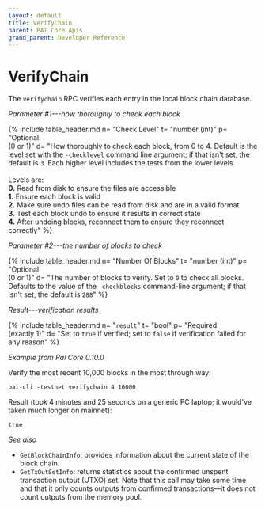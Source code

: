```yaml
---
layout: default
title: VerifyChain
parent: PAI Core Apis
grand_parent: Developer Reference
---
```


VerifyChain
=======================

The `verifychain` RPC verifies each entry in the local block chain database.

*Parameter #1---how thoroughly to check each block*

{% include table_header.md
  n= "Check Level"
  t= "number (int)"
  p= "Optional<br>(0 or 1)"
  d= "How thoroughly to check each block, from 0 to 4.  Default is the level set with the `-checklevel` command line argument; if that isn't set, the default is `3`.  Each higher level includes the tests from the lower levels<br><br>Levels are:<br>**0.** Read from disk to ensure the files are accessible<br>**1.**  Ensure each block is valid<br>**2.** Make sure undo files can be read from disk and are in a valid format<br>**3.** Test each block undo to ensure it results in correct state<br>**4.** After undoing blocks, reconnect them to ensure they reconnect correctly"
%}

*Parameter #2---the number of blocks to check*

{% include table_header.md
  n= "Number Of Blocks"
  t= "number (int)"
  p= "Optional<br>(0 or 1)"
  d= "The number of blocks to verify.  Set to `0` to check all blocks.  Defaults to the value of the `-checkblocks` command-line argument; if that isn't set, the default is `288`"
%}

*Result---verification results*

{% include table_header.md
  n= "`result`"
  t= "bool"
  p= "Required<br>(exactly 1)"
  d= "Set to `true` if verified; set to `false` if verification failed for any reason"
%}

*Example from Pai Core 0.10.0*

Verify the most recent 10,000 blocks in the most through way:

```
pai-cli -testnet verifychain 4 10000
```

Result (took 4 minutes and 25 seconds on a generic PC laptop; it
would've taken much longer on mainnet):

```
true
```

*See also*

* `GetBlockChainInfo`: provides information about the current state of the block chain.
* `GetTxOutSetInfo`: returns statistics about the confirmed unspent transaction output (UTXO) set. Note that this call may take some time and that it only counts outputs from confirmed transactions—it does not count outputs from the memory pool.

